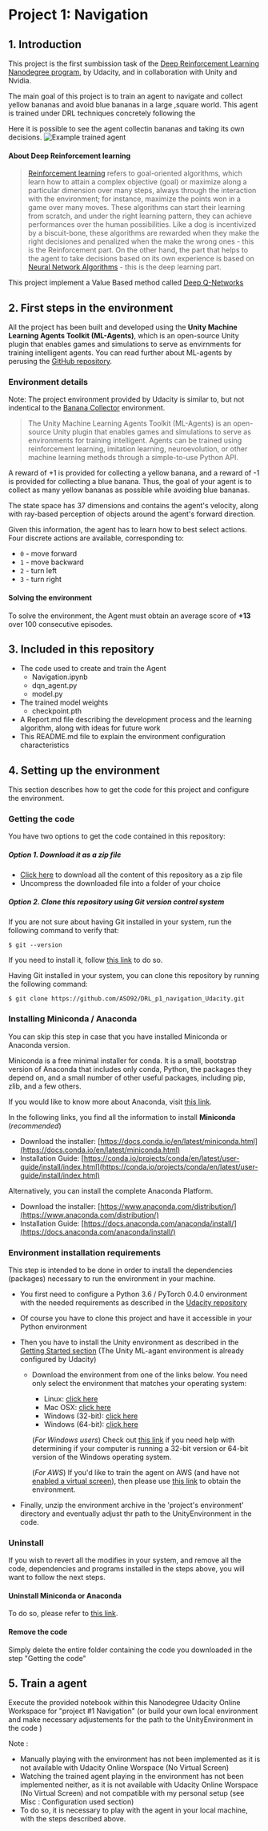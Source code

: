 # Project 1: Navigation
## 1. Introduction
This project is the first sumbission task of the
[Deep Reinforcement Learning Nanodegree program](https://www.udacity.com/course/deep-reinforcement-learning-nanodegree--nd893), by Udacity, and in collaboration with Unity and Nvidia.

The main goal of this project is to train an agent to navigate and collect yellow bananas and avoid blue bananas in a large ,square world. This agent is trained under DRL techniques concretely following the


Here it is possible to see the agent collectin bananas and taking its own decisions.
![Example trained agent](./assets/collecting_bananas.gif)

#### About Deep Reinforcement learning

> [Reinforcement learning](https://pathmind.com/wiki/deep-reinforcement-learning) refers to goal-oriented algorithms, which learn how to attain a complex objective (goal) or maximize along a particular dimension over many steps, always through the interaction with the environment; for instance, maximize the points won in a game over many moves.
These algorithms can start their learning from scratch, and under the right learning pattern, they can achieve performances over the human possibilities. Like a dog is incentivized by a biscuit-bone, these algorithms are rewarded when they make the right decisiones and penalized when the make the wrong ones - this is the Reinforcement part.
On the other hand, the part that helps to the agent to take decisions based on its own experience is based on [Neural Network Algorithms](https://pathmind.com/wiki/neural-network) - this is the deep learning part.

This project implement a Value Based method called [Deep Q-Networks](https://deepmind.com/research/dqn/)

## 2. First steps in the environment
All the project has been built and developed using the **Unity Machine Learning Agents Toolkit (ML-Agents)**, which is an open-source Unity plugin that enables games and simulations to serve as envirnments for training intelligent agents. You can read further about ML-agents by perusing the [GitHub repository](https://github.com/Unity-Technologies/ml-agents).

### Environment details

Note: The project environment provided by Udacity is similar to, but not indentical to the [Banana Collector](https://github.com/Unity-Technologies/ml-agents/blob/master/docs/Learning-Environment-Examples.md#banana-collector) environment.

> The Unity Machine Learning Agents Toolkit (ML-Agents) is an open-source Unity plugin that enables games and simulations to serve as environments for training intelligent. Agents can be trained using reinforcement learning, imitation learning, neuroevolution, or other machine learning methods through a simple-to-use Python API.


A reward of +1 is provided for collecting a yellow banana, and a reward of -1 is provided for collecting a blue banana. Thus, the goal of your agent is to collect as many yellow bananas as possible while avoiding blue bananas.

The state space has 37 dimensions and contains the agent's velocity, along with ray-based perception of objects around the agent's forward direction.

Given this information, the agent has to learn how to best select actions. Four discrete actions are available, corresponding to:
- `0` - move forward
- `1` - move backward
- `2` - turn left
- `3` - turn right

#### Solving the environment
To solve the environment, the Agent must obtain an average score of **+13** over 100 consecutive episodes.

## 3. Included in this repository
* The code used to create and train the Agent
  * Navigation.ipynb
  * dqn_agent.py
  * model.py
* The trained model weights
  * checkpoint.pth
* A Report.md file describing the development process and the learning algorithm, along with ideas for future work
* This README.md file to explain the environment configuration characteristics

## 4. Setting up the environment

This section describes how to get the code for this project and configure the environment.

### Getting the code
You have two options to get the code contained in this repository:
##### Option 1. Download it as a zip file

* [Click here](https://github.com/ASO92/DRL_p1_navigation_Udacity/archive/master.zip) to download all the content of this repository as a zip file
* Uncompress the downloaded file into a folder of your choice

##### Option 2. Clone this repository using Git version control system
If you are not sure about having Git installed in your system, run the following command to verify that:

```
$ git --version
```
If you need to install it, follow [this link](https://git-scm.com/downloads) to do so.

Having Git installed in your system, you can clone this repository by running the following command:

```
$ git clone https://github.com/ASO92/DRL_p1_navigation_Udacity.git
```
### Installing Miniconda / Anaconda
You can skip this step in case that you have installed Miniconda or Anaconda version.

Miniconda is a free minimal installer for conda. It is a small, bootstrap version of Anaconda that includes only conda, Python, the packages they depend on, and a small number of other useful packages, including pip, zlib, and a few others.  

If you would like to know more about Anaconda, visit [this link](https://www.anaconda.com/).

In the following links, you find all the information to install **Miniconda** (*recommended*)

* Download the installer: [https://docs.conda.io/en/latest/miniconda.html](https://docs.conda.io/en/latest/miniconda.html)
* Installation Guide: [https://conda.io/projects/conda/en/latest/user-guide/install/index.html](https://conda.io/projects/conda/en/latest/user-guide/install/index.html)

Alternatively, you can install the complete Anaconda Platform.

* Download the installer: [https://www.anaconda.com/distribution/](https://www.anaconda.com/distribution/)
* Installation Guide: [https://docs.anaconda.com/anaconda/install/](https://docs.anaconda.com/anaconda/install/)

### Environment installation requirements
This step is intended to be done in order to install the dependencies (packages) necessary to run the environment in your machine.

- You first need to configure a Python 3.6 / PyTorch 0.4.0 environment with the needed requirements as described in the [Udacity repository](https://github.com/udacity/deep-reinforcement-learning#dependencies)
- Of course you have to clone this project and have it accessible in your Python environment
- Then you have to install the Unity environment as described in the [Getting Started section](https://github.com/udacity/deep-reinforcement-learning/blob/master/p1_navigation/README.md) (The Unity ML-agant environment is already configured by Udacity)

  - Download the environment from one of the links below.  You need only select the environment that matches your operating system:
    - Linux: [click here](https://s3-us-west-1.amazonaws.com/udacity-drlnd/P1/Banana/Banana_Linux.zip)
    - Mac OSX: [click here](https://s3-us-west-1.amazonaws.com/udacity-drlnd/P1/Banana/Banana.app.zip)
    - Windows (32-bit): [click here](https://s3-us-west-1.amazonaws.com/udacity-drlnd/P1/Banana/Banana_Windows_x86.zip)
    - Windows (64-bit): [click here](https://s3-us-west-1.amazonaws.com/udacity-drlnd/P1/Banana/Banana_Windows_x86_64.zip)

    (_For Windows users_) Check out [this link](https://support.microsoft.com/en-us/help/827218/how-to-determine-whether-a-computer-is-running-a-32-bit-version-or-64) if you need help with determining if your computer is running a 32-bit version or 64-bit version of the Windows operating system.

    (_For AWS_) If you'd like to train the agent on AWS (and have not [enabled a virtual screen](https://github.com/Unity-Technologies/ml-agents/blob/master/docs/Training-on-Amazon-Web-Service.md)), then please use [this link](https://s3-us-west-1.amazonaws.com/udacity-drlnd/P1/Banana/Banana_Linux_NoVis.zip) to obtain the environment.


- Finally, unzip the environment archive in the 'project's environment' directory and eventually adjust thr path to the UnityEnvironment in the code.

### Uninstall
If you wish to revert all the modifies in your system, and remove all the code, dependencies and programs installed in the steps above, you will want to follow the next steps.

#### Uninstall Miniconda or Anaconda
To do so, please refer to [this link](https://docs.anaconda.com/anaconda/install/uninstall/).


#### Remove the code
Simply delete the entire folder containing the code you downloaded in the step "Getting the code"


## 5. Train a agent

Execute the provided notebook within this Nanodegree Udacity Online Workspace for "project #1  Navigation" (or build your own local environment and make necessary adjustements for the path to the UnityEnvironment in the code )

Note :
- Manually playing with the environment has not been implemented as it is not available with Udacity Online Worspace (No Virtual Screen)    
- Watching the trained agent playing in the environment has not been implemented neither, as it is not available with Udacity Online Worspace (No Virtual Screen) and not compatible with my personal setup (see Misc : Configuration used  section)
- To do so, it is necessary to play with the agent in your local machine, with the steps described above.
